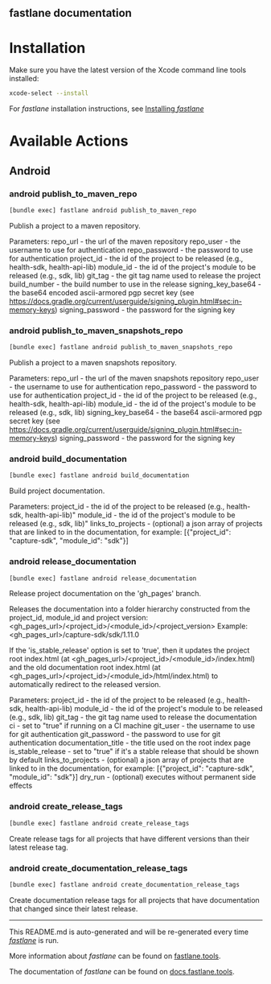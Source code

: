 fastlane documentation
----

# Installation

Make sure you have the latest version of the Xcode command line tools installed:

```sh
xcode-select --install
```

For _fastlane_ installation instructions, see [Installing _fastlane_](https://docs.fastlane.tools/#installing-fastlane)

# Available Actions

## Android

### android publish_to_maven_repo

```sh
[bundle exec] fastlane android publish_to_maven_repo
```

Publish a project to a maven repository.

Parameters:
  repo_url            - the url of the maven repository
  repo_user           - the username to use for authentication
  repo_password       - the password to use for authentication
  project_id          - the id of the project to be released (e.g., health-sdk, health-api-lib)
  module_id           - the id of the project's module to be released (e.g., sdk, lib)
  git_tag             - the git tag name used to release the project
  build_number        - the build number to use in the release
  signing_key_base64  - the base64 encoded ascii-armored pgp secret key (see https://docs.gradle.org/current/userguide/signing_plugin.html#sec:in-memory-keys)
  signing_password    - the password for the signing key


### android publish_to_maven_snapshots_repo

```sh
[bundle exec] fastlane android publish_to_maven_snapshots_repo
```

Publish a project to a maven snapshots repository.

Parameters:
  repo_url            - the url of the maven snapshots repository
  repo_user           - the username to use for authentication
  repo_password       - the password to use for authentication
  project_id          - the id of the project to be released (e.g., health-sdk, health-api-lib)
  module_id           - the id of the project's module to be released (e.g., sdk, lib)
  signing_key_base64  - the base64 ascii-armored pgp secret key (see https://docs.gradle.org/current/userguide/signing_plugin.html#sec:in-memory-keys)
  signing_password    - the password for the signing key


### android build_documentation

```sh
[bundle exec] fastlane android build_documentation
```

Build project documentation.

Parameters:
  project_id        - the id of the project to be released (e.g., health-sdk, health-api-lib)"
  module_id         - the id of the project's module to be released (e.g., sdk, lib)"
  links_to_projects - (optional) a json array of projects that are linked to in the documentation, for example: [{"project_id": "capture-sdk", "module_id": "sdk"}]


### android release_documentation

```sh
[bundle exec] fastlane android release_documentation
```

Release project documentation on the 'gh_pages' branch.

Releases the documentation into a folder hierarchy constructed from the project_id, module_id and project version:
<gh_pages_url>/<project_id>/<module_id>/<project_version>
Example: <gh_pages_url>/capture-sdk/sdk/1.11.0

If the 'is_stable_release' option is set to 'true', then it updates the project root index.html 
(at <gh_pages_url>/<project_id>/<module_id>/index.html) and the old documentation 
root index.html (at <gh_pages_url>/<project_id>/<module_id>/html/index.html) 
to automatically redirect to the released version.

Parameters:
  project_id            - the id of the project to be released (e.g., health-sdk, health-api-lib)
  module_id             - the id of the project's module to be released (e.g., sdk, lib)
  git_tag               - the git tag name used to release the documentation
  ci                    - set to "true" if running on a CI machine
  git_user              - the username to use for git authentication
  git_password          - the password to use for git authentication
  documentation_title   - the title used on the root index page
  is_stable_release     - set to "true" if it's a stable release that should be shown by default 
  links_to_projects     - (optional) a json array of projects that are linked to in the documentation, for example: [{"project_id": "capture-sdk", "module_id": "sdk"}]
  dry_run               - (optional) executes without permanent side effects


### android create_release_tags

```sh
[bundle exec] fastlane android create_release_tags
```

Create release tags for all projects that have different versions than their latest release tag.


### android create_documentation_release_tags

```sh
[bundle exec] fastlane android create_documentation_release_tags
```

Create documentation release tags for all projects that have documentation that changed since their latest release.


----

This README.md is auto-generated and will be re-generated every time [_fastlane_](https://fastlane.tools) is run.

More information about _fastlane_ can be found on [fastlane.tools](https://fastlane.tools).

The documentation of _fastlane_ can be found on [docs.fastlane.tools](https://docs.fastlane.tools).
